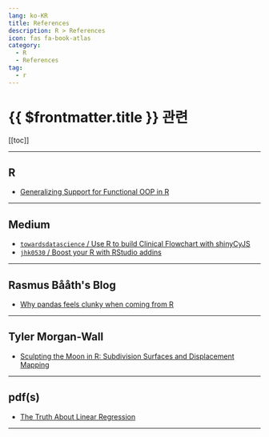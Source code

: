 ```yaml
---
lang: ko-KR
title: References
description: R > References
icon: fas fa-book-atlas
category:
  - R
  - References
tag: 
  - r
---
```


# {{ $frontmatter.title }} 관련

[[toc]]

---

## <VPIcon icon="iconfont icon-r"/>R

- [Generalizing Support for Functional OOP in R](https://blog.r-project.org/2024/05/17/generalizing-support-for-functional-oop-in-r/index.html)

---

## <VPIcon icon="fa-brands fa-medium"/>Medium

- [`towardsdatascience` / Use R to build Clinical Flowchart with shinyCyJS](https://towardsdatascience.com/clinical-flowchart-shinycyjs-e-2f5489154794?source=rss-cb820693bed5------2)
- [`jhk0530` / Boost your R with RStudio addins](https://jhk0530.medium.com/rstudio-addin-101-ed0e67503b57?)

<!-- END: medium -->

---

## Rasmus Bååth's Blog

- [Why pandas feels clunky when coming from R](https://www.sumsar.net/blog/pandas-feels-clunky-when-coming-from-r/)

---

## Tyler Morgan-Wall

- [Sculpting the Moon in R: Subdivision Surfaces and Displacement Mapping](https://www.tylermw.com/posts/rayverse/displacement-mapping.html)

---

## pdf(s)

- [The Truth About Linear Regression](https://www.stat.cmu.edu/~cshalizi/TALR/)

---

<TagLinks />